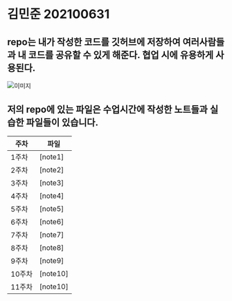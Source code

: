 # 김민준 202100631

## repo는 내가 작성한 코드를 깃허브에 저장하여 여러사람들과 내 코드를 공유할 수 있게 해준다. 협업 시에 유용하게 사용된다.

![이미지](https://github.com/martin4274/git_minjun/assets/81564346/863b0933-dbdf-4f9d-ba60-e69c7ef95eda)

## 저의 repo에 있는 파일은 수업시간에 작성한 노트들과 실습한 파일들이 있습니다.

| 주차 | 파일 | 
| --- | --- |
|1주차|[note1]|
|2주차|[note2]|
|3주차|[note3]|
|4주차|[note4]|
|5주차|[note5]|
|6주차|[note6]|
|7주차|[note7]|
|8주차|[note8]|
|9주차|[note9]|
|10주차|[note10]|
|11주차|[note10]|


